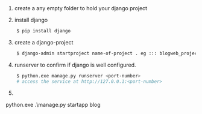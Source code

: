 ##
1. create a any empty folder to hold your django project <blogweb>

2. install django
```bash
    $ pip install django
```

3. create a django-project

```bash
    $ django-admin startproject name-of-project . eg ::: blogweb_project
```

4. runserver to confirm if django is well configured.

```bash
    $ python.exe manage.py runserver <port-number>
    # access the service at http://127.0.0.1:<port-number>
```

5. 
python.exe .\manage.py startapp blog